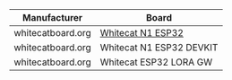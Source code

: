 
| Manufacturer | Board |
| -- | -- |
| whitecatboard.org | [Whitecat N1 ESP32](https://github.com/whitecatboard/Lua-RTOS-ESP32/wiki/Firmware-Whitecat-N1-ESP32) |
| whitecatboard.org | Whitecat N1 ESP32 DEVKIT |
| whitecatboard.org | Whitecat ESP32 LORA GW |

